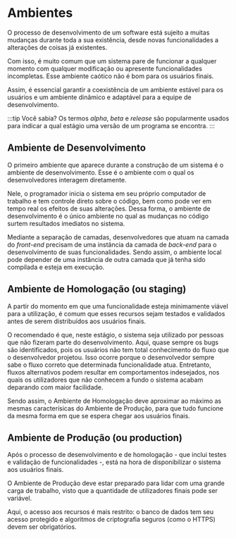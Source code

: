 # Ambientes

O processo de desenvolvimento de um software está sujeito a muitas mudanças durante toda a sua existência, desde novas funcionalidades a alterações de coisas já existentes.

Com isso, é muito comum que um sistema pare de funcionar a qualquer momento com qualquer modificação ou apresente funcionalidades incompletas. Esse ambiente caótico não é bom para os usuários finais.

Assim, é essencial garantir a coexistência de um ambiente estável para os usuários e um ambiente dinâmico e adaptável para a equipe de desenvolvimento.

:::tip Você sabia?
Os termos _alpha_, _beta_ e _release_ são popularmente usados para indicar a qual estágio uma versão de um programa se encontra.
:::

## Ambiente de Desenvolvimento

O primeiro ambiente que aparece durante a construção de um sistema é o ambiente de desenvolvimento. Esse é o ambiente com o qual os desenvolvedores interagem diretamente.

Nele, o programador inicia o sistema em seu próprio computador de trabalho e tem controle direto sobre o código, bem como pode ver em tempo real os efeitos de suas alterações. Dessa forma, o ambiente de desenvolvimento é o único ambiente no qual as mudanças no código surtem resultados imediatos no sistema.

Mediante a separação de camadas, desenvolvedores que atuam na camada do _front-end_ precisam de uma instância da camada de _back-end_ para o desenvolvimento de suas funcionalidades. Sendo assim, o ambiente local pode depender de uma instância de outra camada que já tenha sido compilada e esteja em execução.

## Ambiente de Homologação (ou staging)

A partir do momento em que uma funcionalidade esteja minimamente viável para a utilização, é comum que esses recursos sejam testados e validados antes de serem distribuídos aos usuários finais.

O recomendado é que, neste estágio, o sistema seja utilizado por pessoas que não fizeram parte do desenvolvimento. Aqui, quase sempre os bugs são identificados, pois os usuários não tem total conhecimento do fluxo que o desenvolvedor projetou.
Isso ocorre porque o desenvolvedor sempre sabe o fluxo correto que determinada funcionalidade atua. Entretanto, fluxos alternativos podem resultar em comportamentos indesejados, nos quais os utilizadores que não conhecem a fundo o sistema acabam deparando com maior facilidade.

Sendo assim, o Ambiente de Homologação deve aproximar ao máximo as mesmas caracterísicas do Ambiente de Produção, para que tudo funcione da mesma forma em que se espera chegar aos usuários finais.

## Ambiente de Produção (ou production)

Após o processo de desenvolvimento e de homologação - que inclui testes e validação de funcionalidades -, está na hora de disponibilizar o sistema aos usuários finais.

O Ambiente de Produção deve estar preparado para lidar com uma grande carga de trabalho, visto que a quantidade de utilizadores finais pode ser variável.

Aqui, o acesso aos recursos é mais restrito: o banco de dados tem seu acesso protegido e algoritmos de criptografia seguros (como o HTTPS) devem ser obrigatórios.
